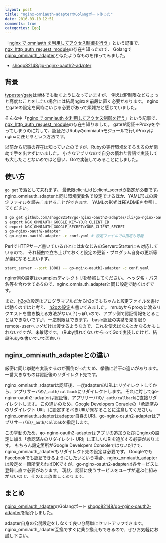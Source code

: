 ```yaml
---
layout: post
title: "nginx-omniauth-adapterのGolangポート作った"
date: 2016-03-10 12:51
comments: true
categories: [go]
---
```


「[nginx で omniauth を利用してアクセス制御を行う](http://techlife.cookpad.com/entry/2015/10/16/080000)」という記事で、
[ngx_http_auth_request_module](http://nginx.org/en/docs/http/ngx_http_auth_request_module.html)の存在を知ったので、
Golangで[nginx\_omniauth\_adapter](https://github.com/sorah/nginx_omniauth_adapter)と似たようなものを作ってみました。

- [shogo82148/go-nginx-oauth2-adapter](https://github.com/shogo82148/go-nginx-oauth2-adapter)

<!-- More -->

## 背景

[typester/gate](https://github.com/typester/gate)は単体でも動くようになっていますが、
例えばIP制限などちょっと高度なことをしたい場合には結局nginxを前段に置く必要があります。
nginxとgateの設定を同時にいじる必要があって煩雑だと感じていました。

そんな中「[nginx で omniauth を利用してアクセス制御を行う](http://techlife.cookpad.com/entry/2015/10/16/080000)」という記事で、
[ngx_http_auth_request_module](http://nginx.org/en/docs/http/ngx_http_auth_request_module.html)の存在を知りました。
gateが認証＋Proxyをやってしまうのに対して、認証だけRubyのomniauthモジュールで行いProxyはnginxに任せるという方法です。

以前から記事の存在は知っていたのですが、Rubyの実行環境をそろえるのが億劫で手を出せずにいました。
小さなアプリなので自分の慣れた言語で実装しても大したことないのではと思い、Goで実装してみることにしました。


## 使い方

`go get`で落として来れます。
最低限client\_idとclient\_secretの指定が必要です。
nginx\_omniauth\_adapterと同じ環境変数名で設定できるほか、YAML形式の設定ファイルを読みこませることができます。
YAMLの形式はREADMEを参照してください。

``` bash
$ go get github.com/shogo82148/go-nginx-oauth2-adapter/cli/go-nginx-oauth2-adapter
$ export NGX_OMNIAUTH_GOOGLE_KEY=YOUR_CLIENT_ID
$ export NGX_OMNIAUTH_GOOGLE_SECRET=YOUR_CLIENT_SECRET
$ go-nginx-oauth2-adapter
$ go-nginx-oauth2-adapter -c conf.yaml # 設定ファイルでの指定も可能
```

PerlでHTTPサーバ書いているひとにはおなじみのServer::Starterにも対応しているので、
それ経由で立ち上げておくと設定の更新・プログラム自身の更新等が楽になると思います。

``` bash
start_server --port 18081 -- go-nginx-oauth2-adapter -c conf.yaml
```

nginx側の設定は[examples](https://github.com/shogo82148/go-nginx-oauth2-adapter/blob/master/examples/nginx/nginx-site.conf)ディレクトリを参照してください。
ヘッダ名・パス名等を合わせてあるので、nginx\_omniauth\_adapterと同じ設定で動くはずです。

また、[h2o](https://h2o.examp1e.net/)の設定はプログラマブルだからh2oでもちゃんと設定ファイルを書けば動くのではと考え、
[h2oの設定](https://github.com/shogo82148/go-nginx-oauth2-adapter/blob/master/examples/h2o/oauth.rb)も書いてみました。
mrubyからproxyに渡るリクエストを書き換える方法がない(？)っぽいので、アプリ側で認証情報をとることはできないですが、一応制限はできます。
basic認証の実装を見る限りremote-userヘッダだけは渡せるようなので、これを使えばなんとかなるかもしれないですが、未確認です。
(Ruby慣れてないからってGoで実装したけど、結局Rubyを書いていて面白い)


## nginx\_omniauth\_adapterとの違い

厳密に同じ挙動を実装するのが面倒だったため、挙動に若干の違いがあります。
一番大きなものは認証後のリダイレクト先です。

nginx\_omniauth\_adapterは認証後、一度adapterのURLにリダイレクトしてから、アプリサーバの`/_auth/callback`にリダイレクトします。
それに対してgo-nginx-oauth2-adapterは認証後、アプリサーバの`/_auth/callback`に直接リダイレクトします。
この違いのため、Google Developers Consoleの「承認済みのリダイレクト URI」に設定するべきURIが異なることに注意してください。
nginx\_omniauth\_adapterはadapter自身のURI、go-nginx-oauth2-adapterはアプリサーバの`/_auth/callbak`を指定します。

この挙動のため、go-nginx-oauth2-adapterはアプリの追加のたびにnginxの設定に加え「承認済みのリダイレクト URI」に正しいURIを追加する必要があります。
もちろん設定箇所がGoogle Developers Consoleではないだけで、nginx\_omniauth\_adapterもリダイレクト先の設定は必要です。
GoogleでもFacebookでも認証できるようにしたいという場合、nginx\_omniauth\_adapterは設定を一箇所変えればOKですが、go-nginx-oauth2-adapterは各サービスに登録し直す必要があります。
現状、認証に使うサービスをユーザが選ぶ仕組みがないので、そのまま放置してあります。


## まとめ

[nginx\_omniauth\_adapter](https://github.com/sorah/nginx_omniauth_adapter)のGolangポート
[shogo82148/go-nginx-oauth2-adapter](https://github.com/shogo82148/go-nginx-oauth2-adapter)を紹介しました。

adapter自身の公開設定をしなくて良い分簡単にセットアップできます。
nginx\_omniauth\_adapter互換ですぐに乗り換えもできるので、ぜひお気軽にお試し下さい。
